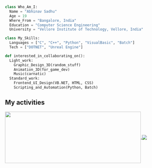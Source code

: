 ```python
class Who_Am_I:
  Name = "Abhinav Sadhu"
  Age = 19
  Where_From = "Bangalore, India"
  Education = "Computer Science Engineering"
  University = "Vellore Institute of Technology, Vellore, India"

class My_Skills:
  Languages = ["C", "C++", "Python", "VisualBasic", "Batch"]
  Tech = ["DOTNET", "Unreal Engine"]

def interested_in_collaborating_on():
  Light_work:
    Graphic_Design_3D(random_stuff)
    Animation_3D(for_game_dev)
    Music(carnatic)
  Standard_work:
    Frontend_UI_Design(VB.NET, HTML, CSS)
    Scripting_and_Automation(Python, Batch)
```

## My activities

<a href="https://github.com/Pepyn0/github-readme-stats">
  <img width=450 height=170 align="center" src="https://github-readme-stats.vercel.app/api?username=sighclone&theme=midnight-purple&show_icons=true&bg_color=0D1117&hide_border=true" />
</a>
<a href="https://github.com/Pepyn0/github-readme-stats">
  <img align="center" src="https://github-readme-stats.vercel.app/api/top-langs/?username=sighclone&theme=midnight-purple&layout=compact&bg_color=0D1117&hide_border=true" />
</a>
